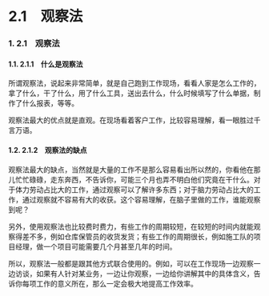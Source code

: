 # 2.1　观察法

### 1. 2.1　观察法 <a id="2_1&#x3000;&#x89C2;&#x5BDF;&#x6CD5;"></a>

#### 1.1. 2.1.1　什么是观察法 <a id="2_1_1&#x3000;&#x4EC0;&#x4E48;&#x662F;&#x89C2;&#x5BDF;&#x6CD5;"></a>

所谓观察法，说起来非常简单，就是自己跑到工作现场，看看人家是怎么工作的，拿了什么，干了什么，用了什么工具，送出去什么，什么时候填写了什么单据，制作了什么报表，等等。

观察法最大的优点就是直观。在现场看着客户工作，比较容易理解，看一眼胜过千言万语。

#### 1.2. 2.1.2　观察法的缺点 <a id="2_1_2&#x3000;&#x89C2;&#x5BDF;&#x6CD5;&#x7684;&#x7F3A;&#x70B9;"></a>

观察法最大的缺点，当然就是大量的工作不是那么容易看出所以然的，你看他在那儿忙忙碌碌，走东奔西，不告诉你，可能三个月也弄不明白他们究竟在干什么。对于体力劳动占比大的工作，通过观察可以了解许多东西；对于脑力劳动占比大的工作，通过观察就不容易有大的收获。这个容易理解，在脑子里做的工作，谁能观察到呢？

另外，使用观察法也比较费时费力，有些工作的周期较短，在较短的时间内就能观察得差不多，例如仓库保管员的收货发货；有些工作的周期很长，例如施工队的项目经理，做一个项目可能需要几个月甚至几年的时间。

所以，观察法一般都是跟其他方式联合使用的。例如，可以在工作现场一边观察一边访谈，如果有人针对某业务，一边让你观察，一边给你讲解其中的具体含义，告诉你每项工作的意义所在，那么一定会极大地提高工作效率。

